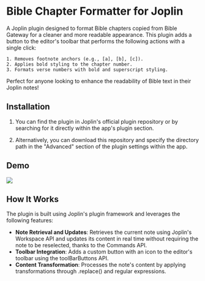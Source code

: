 # Bible Chapter Formatter for Joplin

A Joplin plugin designed to format Bible chapters copied from Bible Gateway for a cleaner and more readable appearance. This plugin adds a button to the editor's toolbar that performs the following actions with a single click:

    1. Removes footnote anchors (e.g., [a], [b], [c]).
    2. Applies bold styling to the chapter number.
    3. Formats verse numbers with bold and superscript styling.

Perfect for anyone looking to enhance the readability of Bible text in their Joplin notes!

## Installation

1. You can find the plugin in Joplin's official plugin repository or by searching for it directly within the app's plugin section.

2. Alternatively, you can download this repository and specify the directory path in the "Advanced" section of the plugin settings within the app.
## Demo

![](https://github.com/Mouzone/superscript-plugin/blob/main/demo.gif)


## How It Works

The plugin is built using Joplin's plugin framework and leverages the following features:

- **Note Retrieval and Updates**: Retrieves the current note using Joplin's Workspace API and updates its content in real time without requiring the note to be reselected, thanks to the Commands API.
- **Toolbar Integration**: Adds a custom button with an icon to the editor's toolbar using the toolBarButtons API.
- **Content Transformation**: Processes the note's content by applying transformations through .replace() and regular expressions.